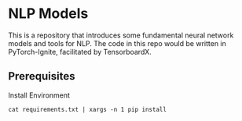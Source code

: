 # NLP Models

This is a repository that introduces some fundamental neural network models and tools for NLP. 
The code in this repo would be written in PyTorch-Ignite, facilitated by TensorboardX.

## Prerequisites

Install Environment
```
cat requirements.txt | xargs -n 1 pip install
```